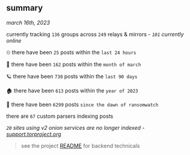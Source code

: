 
## summary
_march 16th, 2023_

currently tracking `136` groups across `249` relays & mirrors - _`101` currently online_

⏲ there have been `25` posts within the `last 24 hours`

🦈 there have been `162` posts within the `month of march`

🪐 there have been `730` posts within the `last 90 days`

🏚 there have been `613` posts within the `year of 2023`

🦕 there have been `6299` posts `since the dawn of ransomwatch`

there are `67` custom parsers indexing posts

_`20` sites using v2 onion services are no longer indexed - [support.torproject.org](https://support.torproject.org/onionservices/v2-deprecation/)_

> see the project [README](https://github.com/joshhighet/ransomwatch#ransomwatch--) for backend technicals
